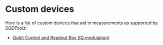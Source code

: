 # Custom devices

Here is a list of custom devices that aid in measurements as supported by *SQDToolz*:

- [Qubit Control and Readout Box (IQ modulation)](BoxIQmod.md)

